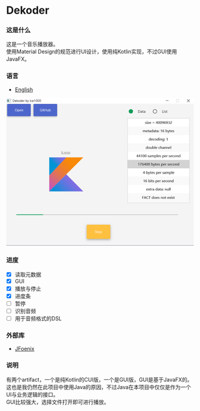 # Dekoder

### 这是什么
这是一个音乐播放器。<br/>
使用Material Design的规范进行UI设计，使用纯Kotlin实现，不过GUI使用JavaFX。

### 语言
+ [English](./README.md)

![0](./art/01.PNG)

### 进度
+ [X] 读取元数据
+ [X] GUI
+ [X] 播放与停止
+ [X] 进度条
+ [ ] 暂停
+ [ ] 识别音频
+ [ ] 用于音频格式的DSL

### 外部库
+ [JFoenix](https://github.com/jfoenixadmin/JFoenix)

### 说明
有两个artifact，一个是纯Kotlin的CUI版，一个是GUI版，GUI是基于JavaFX的。<br/>
这也是我仍然在此项目中使用Java的原因，不过Java在本项目中仅仅是作为一个UI与业务逻辑的接口。<br/>
GUI比较强大，选择文件打开即可进行播放。
